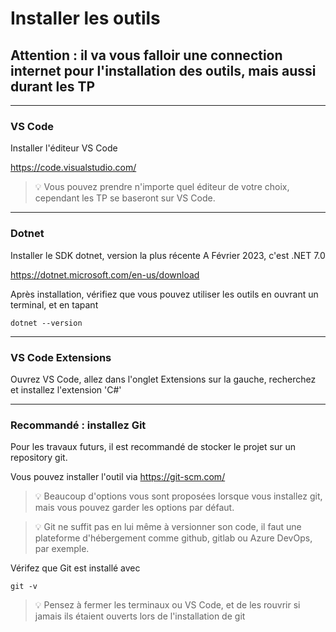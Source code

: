 # Installer les outils

## **Attention : il va vous falloir une connection internet pour l'installation des outils, mais aussi durant les TP**

---

### VS Code

Installer l'éditeur VS Code

https://code.visualstudio.com/

> 💡 Vous pouvez prendre n'importe quel éditeur de votre choix, cependant les TP se baseront sur VS Code.

---

### Dotnet

Installer le SDK dotnet, version la plus récente
A Février 2023, c'est .NET 7.0

https://dotnet.microsoft.com/en-us/download

Après installation, vérifiez que vous pouvez utiliser les outils en ouvrant un terminal, et en tapant 

`dotnet --version`

---

### VS Code Extensions

Ouvrez VS Code, allez dans l'onglet Extensions sur la gauche, recherchez et installez l'extension 'C#'

---

### Recommandé : installez Git

Pour les travaux futurs, il est recommandé de stocker le projet sur un repository git.

Vous pouvez installer l'outil via 
https://git-scm.com/

> 💡 Beaucoup d'options vous sont proposées lorsque vous installez git, mais vous pouvez garder les options par défaut.

> 💡 Git ne suffit pas en lui même à versionner son code, il faut une plateforme d'hébergement comme github, gitlab ou Azure DevOps, par exemple.

Vérifez que Git est installé avec

`git -v`

> 💡 Pensez à fermer les terminaux ou VS Code, et de les rouvrir si jamais ils étaient ouverts lors de l'installation de git

